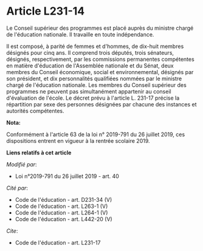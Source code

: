 # Article L231-14

Le Conseil supérieur des programmes est placé auprès du ministre chargé de l'éducation nationale. Il travaille en toute
indépendance.

Il est composé, à parité de femmes et d'hommes, de dix-huit membres désignés pour cinq ans. Il comprend trois députés, trois
sénateurs, désignés, respectivement, par les commissions permanentes compétentes en matière d'éducation de l'Assemblée
nationale et du Sénat, deux membres du Conseil économique, social et environnemental, désignés par son président, et dix
personnalités qualifiées nommées par le ministre chargé de l'éducation nationale. Les membres du Conseil supérieur des
programmes ne peuvent pas simultanément appartenir au conseil d'évaluation de l'école. Le décret prévu à l'article L. 231-17
précise la répartition par sexe des personnes désignées par chacune des instances et autorités compétentes.

**Nota:**

Conformément à l'article 63 de la loi n° 2019-791 du 26 juillet 2019, ces dispositions entrent en vigueur à la rentrée
scolaire 2019.

**Liens relatifs à cet article**

_Modifié par_:

  - Loi n°2019-791 du 26 juillet 2019 - art. 40

_Cité par_:

  - Code de l'éducation - art. D231-34 (V)
  - Code de l'éducation - art. L263-1 (V)
  - Code de l'éducation - art. L264-1 (V)
  - Code de l'éducation - art. L442-20 (V)

_Cite_:

  - Code de l'éducation - art. L231-17
